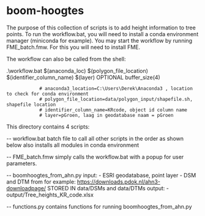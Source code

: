 # boom-hoogtes

The purpose of this collection of scripts is to add height information to tree points. To run the workflow.bat, you will need to install a conda environment manager (miniconda for example). You may start the workflow by running FME_batch.fmw. For this you will need to install FME. 

The workflow can also be called from the shell:

.\workflow.bat $(anaconda_loc) $(polygon_file_location) $(identifier_column_name) $(layer)
  OPTIONAL buffer_size(4)
  
                # anaconda3_location=C:\Users\Derek\Anaconda3 , location to check for conda environment
                # polygon_file_location=data/polygon_input/shapefile.sh, shapefile location
                # identifier_column_name=KRcode, object id column name
                # layer=pGroen, laag in geodatabase naam = pGroen
                
                
 This directory contains 4 scripts:

-- workflow.bat
    batch file to call all other scripts in the order as shown below
    also installs all modules in conda environment

-- FME_batch.fmw
    simply calls the workflow.bat with a popup for user parameters.
    
-- boomhoogtes_from_ahn.py
    input:
        - ESRI geodatabase, point layer 
        - DSM and DTM from for example: https://downloads.pdok.nl/ahn3-downloadpage/ 
            STORED IN data/DSMs and data/DTMs
    output:
        - output/Tree_heights_KR_code.xlsx

-- functions.py
    contains functions for running boomhoogtes_from_ahn.py
